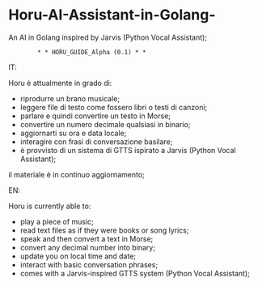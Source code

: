 # Horu-AI-Assistant-in-Golang-
An AI in Golang inspired by Jarvis (Python Vocal Assistant);

			* * HORU_GUIDE_Alpha (0.1) * *


IT:
	
 Horu è attualmente in grado di:
		
 - riprodurre un brano musicale;
 - leggere file di testo come fossero libri o testi di canzoni;
 - parlare e quindi convertire un testo in Morse;
 - convertire un numero decimale qualsiasi in binario;
 - aggiornarti su ora e data locale;
 - interagire con frasi di conversazione basilare;
 - è provvisto di un sistema di GTTS ispirato a Jarvis (Python Vocal Assistant);
		
 il materiale è in continuo aggiornamento;


EN:

 Horu is currently able to:

 - play a piece of music;
 - read text files as if they were books or song lyrics;
 - speak and then convert a text in Morse;
 - convert any decimal number into binary;
 - update you on local time and date;
 - interact with basic conversation phrases;
 - comes with a Jarvis-inspired GTTS system (Python Vocal Assistant);
